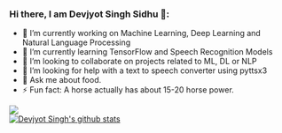 ### Hi there, I am Devjyot Singh Sidhu 👋:

- 🔭 I’m currently working on Machine Learning, Deep Learning and Natural Language Processing
- 🌱 I’m currently learning TensorFlow and Speech Recognition Models
- 👯 I’m looking to collaborate on projects related to ML, DL or NLP
- 🤔 I’m looking for help with a text to speech converter using pyttsx3
- 💬 Ask me about food. 
- ⚡ Fun fact: A horse actually has about 15-20 horse power.

![](https://komarev.com/ghpvc/?username=DevoGHub&color=ff69b4&style=plastic&label=Woah+thanks+for+the+visit.+Profile+view+number)<br>
[![Devjyot Singh's github stats](https://github-readme-stats.vercel.app/api?username=devoghub&show_icons=true&theme=synthwave)](https://github.com/devoghub/devoghub)
